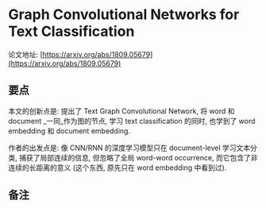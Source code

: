 # Graph Convolutional Networks for Text Classification

论文地址: [https://arxiv.org/abs/1809.05679](https://arxiv.org/abs/1809.05679)

## 要点

本文的创新点是: 提出了 Text Graph Convolutional Network, 将 word 和 document _一同_作为图的节点, 学习 text classification 的同时, 也学到了 word embedding 和 document embedding.

作者的出发点是: 像 CNN/RNN 的深度学习模型只在 document-level 学习文本分类, 捕获了局部连续的信息, 但忽略了全局 word-word occurrence, 而它包含了非连续的长距离的意义 \(这个东西, 原先只在 word embedding 中看到过\).

## 备注

